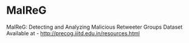 # MalReG
MalReG: Detecting and Analyzing Malicious Retweeter Groups
Dataset Available at - http://precog.iiitd.edu.in/resources.html
